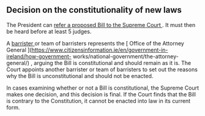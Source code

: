 ##  Decision on the constitutionality of new laws

The President can [ refer a proposed Bill to the Supreme Court
](https://www.citizensinformation.ie/en/government_in_ireland/the_president/president_introduction_to_the_president_of_ireland.html#l86c0f)
. It must then be heard before at least 5 judges.

A [ barrister
](https://www.citizensinformation.ie/en/justice/courtroom/barristers/) or team
of barristers represents the [ Office of the Attorney General
](https://www.citizensinformation.ie/en/government-in-ireland/how-government-
works/national-government/the-attorney-general/) , arguing the Bill is
constitutional and should remain as it is. The Court appoints another
barrister or team of barristers to set out the reasons why the Bill is
unconstitutional and should not be enacted.

In cases examining whether or not a Bill is constitutional, the Supreme Court
makes one decision, and this decision is final. If the Court finds that the
Bill is contrary to the Constitution, it cannot be enacted into law in its
current form.
